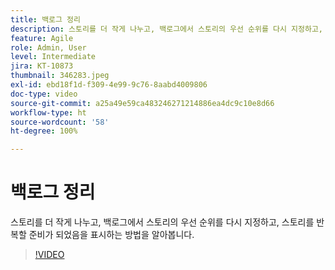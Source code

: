 ```yaml
---
title: 백로그 정리
description: 스토리를 더 작게 나누고, 백로그에서 스토리의 우선 순위를 다시 지정하고, 스토리를 반복할 준비가 되었음을 표시하는 방법을 알아봅니다.
feature: Agile
role: Admin, User
level: Intermediate
jira: KT-10873
thumbnail: 346283.jpeg
exl-id: ebd18f1d-f309-4e99-9c76-8aabd4009806
doc-type: video
source-git-commit: a25a49e59ca483246271214886ea4dc9c10e8d66
workflow-type: ht
source-wordcount: '58'
ht-degree: 100%

---
```


# 백로그 정리

스토리를 더 작게 나누고, 백로그에서 스토리의 우선 순위를 다시 지정하고, 스토리를 반복할 준비가 되었음을 표시하는 방법을 알아봅니다.

>[!VIDEO](https://video.tv.adobe.com/v/346283/?quality=12&learn=on)
